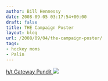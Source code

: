 ```yaml
---
author: Bill Hennessy
date: 2008-09-05 03:17:54+00:00
draft: false
title: THE Campaign Poster
layout: blog
url: /2008/09/04/the-campaign-poster/
tags:
- hockey moms
- Palin
---
```


[h/t Gateway Pundit
![](https://journeymapp.com/hennessysview/wp-content/uploads/2012/02/hockeymomsforpalin.jpg?w=300)
](https://gatewaypundit.blogspot.com/2008/09/incredible-sarah-palin-speech-video.html)
